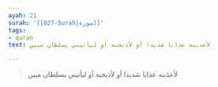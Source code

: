 ```yaml
---
ayah: 21
surah: '[[027-Surah|سورة]]'
tags:
- quran
text: لأعذبنه عذابا شديدا أو لأذبحنه أو ليأتيني بسلطان مبين

---
```

> لأعذبنه عذابا شديدا أو لأذبحنه أو ليأتيني بسلطان مبين
